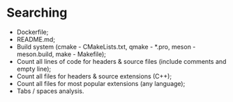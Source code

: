 # Searching
- Dockerfile;
- README.md;
- Build system (cmake - CMakeLists.txt, qmake - *.pro, meson - meson.build, make - Makefile);
- Count all lines of code for headers & source files (include comments and empty line);
- Count all files for headers & source extensions (C++);
- Count all files for most popular extensions (any language);
- Tabs / spaces analysis.

